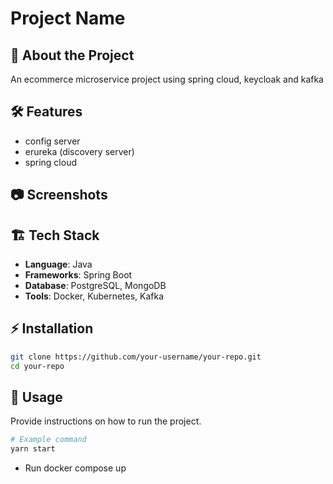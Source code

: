 # Project Name



## 🚀 About the Project

An ecommerce microservice project using spring cloud, keycloak and kafka

## 🛠 Features

- config server
- erureka (discovery server)
- spring cloud

## 📷 Screenshots



## 🏗 Tech Stack

- **Language**: Java
- **Frameworks**: Spring Boot
- **Database**: PostgreSQL, MongoDB
- **Tools**: Docker, Kubernetes, Kafka

## ⚡ Installation

```bash
git clone https://github.com/your-username/your-repo.git
cd your-repo
```

## 📌 Usage

Provide instructions on how to run the project.

```bash
# Example command
yarn start
```

- Run docker compose up

##
